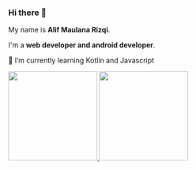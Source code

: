 ### Hi there 👋

My name is **Alif Maulana Rizqi**.

I'm a **web developer and android developer**.

🌱 I’m currently learning Kotlin and Javascript

<p align="left">
<a href="https://github.com/alifmaulanarizqi">
  <img height="180em" src="https://github-readme-stats-eight-theta.vercel.app/api?username=alifmaulanarizqi&show_icons=true&theme=algolia&include_all_commits=true&count_private=true"/>
  <img height="180em" src="https://github-readme-stats-eight-theta.vercel.app/api/top-langs/?username=alifmaulanarizqi&layout=compact&langs_count=8&theme=algolia"/>
</a>
</p>
